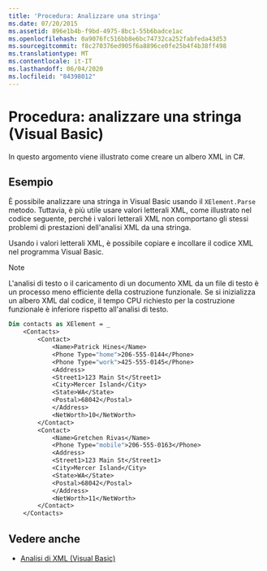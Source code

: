 ```yaml
---
title: 'Procedura: Analizzare una stringa'
ms.date: 07/20/2015
ms.assetid: 896e1b4b-f9bd-4975-8bc1-55b6badce1ac
ms.openlocfilehash: 0a9076fc516bb8e6bc74732ca252fabfeda43d53
ms.sourcegitcommit: f8c270376ed905f6a8896ce0fe25b4f4b38ff498
ms.translationtype: MT
ms.contentlocale: it-IT
ms.lasthandoff: 06/04/2020
ms.locfileid: "84398012"
---
```

# <a name="how-to-parse-a-string-visual-basic"></a>Procedura: analizzare una stringa (Visual Basic)
In questo argomento viene illustrato come creare un albero XML in C#.  
  
## <a name="example"></a>Esempio  
 È possibile analizzare una stringa in Visual Basic usando il `XElement.Parse` metodo. Tuttavia, è più utile usare valori letterali XML, come illustrato nel codice seguente, perché i valori letterali XML non comportano gli stessi problemi di prestazioni dell'analisi XML da una stringa.  
  
 Usando i valori letterali XML, è possibile copiare e incollare il codice XML nel programma Visual Basic.  
  
> [!NOTE]
> L'analisi di testo o il caricamento di un documento XML da un file di testo è un processo meno efficiente della costruzione funzionale. Se si inizializza un albero XML dal codice, il tempo CPU richiesto per la costruzione funzionale è inferiore rispetto all'analisi di testo.  
  
```vb  
Dim contacts as XElement = _  
    <Contacts>  
        <Contact>  
            <Name>Patrick Hines</Name>  
            <Phone Type="home">206-555-0144</Phone>  
            <Phone Type="work">425-555-0145</Phone>  
            <Address>  
            <Street1>123 Main St</Street1>  
            <City>Mercer Island</City>  
            <State>WA</State>  
            <Postal>68042</Postal>  
            </Address>  
            <NetWorth>10</NetWorth>  
        </Contact>  
        <Contact>  
            <Name>Gretchen Rivas</Name>  
            <Phone Type="mobile">206-555-0163</Phone>  
            <Address>  
            <Street1>123 Main St</Street1>  
            <City>Mercer Island</City>  
            <State>WA</State>  
            <Postal>68042</Postal>  
            </Address>  
            <NetWorth>11</NetWorth>  
        </Contact>  
    </Contacts>  
```  
  
## <a name="see-also"></a>Vedere anche

- [Analisi di XML (Visual Basic)](parsing-xml.md)
